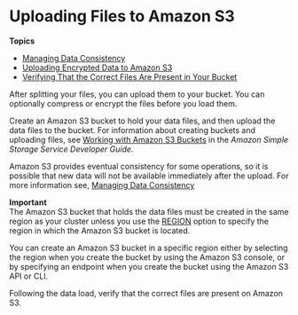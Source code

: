 # Uploading Files to Amazon S3<a name="t_uploading-data-to-S3"></a>

**Topics**
+ [Managing Data Consistency](managing-data-consistency.md)
+ [Uploading Encrypted Data to Amazon S3](t_uploading-encrypted-data.md)
+ [Verifying That the Correct Files Are Present in Your Bucket](verifying-that-correct-files-are-present.md)

After splitting your files, you can upload them to your bucket\. You can optionally compress or encrypt the files before you load them\.

Create an Amazon S3 bucket to hold your data files, and then upload the data files to the bucket\. For information about creating buckets and uploading files, see [Working with Amazon S3 Buckets](https://docs.aws.amazon.com/AmazonS3/latest/dev/UsingBucket.html) in the *Amazon Simple Storage Service Developer Guide\.* 

Amazon S3 provides eventual consistency for some operations, so it is possible that new data will not be available immediately after the upload\. For more information see, [Managing Data Consistency](managing-data-consistency.md)

**Important**  
The Amazon S3 bucket that holds the data files must be created in the same region as your cluster unless you use the [REGION](copy-parameters-data-source-s3.md#copy-region) option to specify the region in which the Amazon S3 bucket is located\.

You can create an Amazon S3 bucket in a specific region either by selecting the region when you create the bucket by using the Amazon S3 console, or by specifying an endpoint when you create the bucket using the Amazon S3 API or CLI\.

Following the data load, verify that the correct files are present on Amazon S3\.